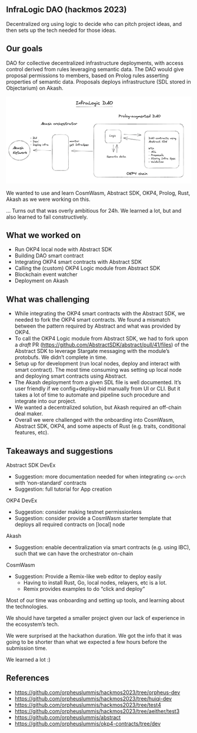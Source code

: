 ## InfraLogic DAO (hackmos 2023)

Decentralized org using logic to decide who can pitch project ideas, and then sets up the tech needed for those ideas.

## Our goals

DAO for collective decentralized infrastructure deployments, with access control derived from  rules leveraging semantic data. The DAO would give proposal permissions to members, based on Prolog rules asserting properties of semantic data. Proposals deploys infrastructure (SDL stored in Objectarium) on Akash.

![img](./architecture.png)

We wanted to use and learn CosmWasm, Abstract SDK, OKP4, Prolog, Rust, Akash as we were working on this.

… Turns out that was overly ambitious for 24h. We learned a lot, but and also learned to fail constructively.

## What we worked on

- Run OKP4 local node with Abstract SDK
- Building DAO smart contract
- Integrating OKP4 smart contracts with Abstract SDK
- Calling the (custom) OKP4 Logic module from Abstract SDK
- Blockchain event watcher
- Deployment on Akash

## What was challenging

- While integrating the OKP4 smart contracts with the Abstract SDK, we needed to fork the OKP4 smart contracts. We found a mismatch between the pattern required by Abstract and what was provided by OKP4.
- To call the OKP4 Logic module from Abstract SDK, we had to fork upon a *draft* PR (https://github.com/AbstractSDK/abstract/pull/41/files) of the Abstract SDK to leverage Stargate messaging with the module’s protobufs. We didn’t complete in time.
- Setup up for development (run local nodes, deploy and interact with smart contract). The most time consuming was setting up local node and deploying smart contracts using Abstract.
- The Akash deployment from a given SDL file is well documented. It’s user friendly if we config+deploy+bid manually from UI or CLI. But it takes a lot of time to automate and pipeline such procedure and integrate into our project.
- We wanted a decentralized solution, but Akash required an off-chain deal maker.
- Overall we were challenged with the onboarding into CosmWasm, Abstract SDK, OKP4, and some aspects of Rust (e.g. traits, conditional features, etc).

## Takeaways and suggestions

Abstract SDK DevEx

- Suggestion: more documentation needed for when integrating `cw-orch` with ‘non-standard’ contracts
- Suggestion: full tutorial for App creation

OKP4 DevEx

- Suggestion: consider making testnet permissionless
- Suggestion: consider provide a CosmWasm starter template that deploys all required contracts on [local] node

Akash

- Suggestion: enable decentralization via smart contracts (e.g. using IBC), such that we can have the orchestrator on-chain

CosmWasm

- Suggestion: Provide a Remix-like web editor to deploy easily
    - Having to install Rust, Go, local nodes, relayers, etc is a lot.
    - Remix provides examples to do “click and deploy”

Most of our time was onboarding and setting up tools, and learning about the technologies.

We should have targeted a smaller project given our lack of experience in the ecosystem’s tech.

We were surprised at the hackathon duration. We got the info that it was going to be shorter than what we expected a few hours before the submission time.

We learned a lot :)


## References
- https://github.com/orpheuslummis/hackmos2023/tree/orpheus-dev
- https://github.com/orpheuslummis/hackmos2023/tree/huiqi-dev
- https://github.com/orpheuslummis/hackmos2023/tree/test4
- https://github.com/orpheuslummis/hackmos2023/tree/aeither/test3
- https://github.com/orpheuslummis/abstract
- https://github.com/orpheuslummis/okp4-contracts/tree/dev
